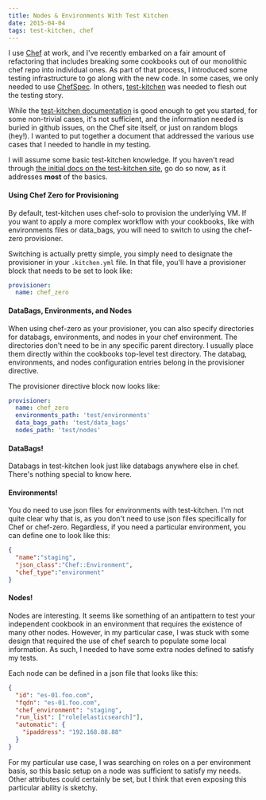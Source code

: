 ```yaml
---
title: Nodes & Environments With Test Kitchen
date: 2015-04-04
tags: test-kitchen, chef
---
```

I use [Chef](https://www.chef.io) at work, and I've recently embarked on a fair
amount of refactoring that includes breaking some cookbooks out of our monolithic
chef repo into individual ones. As part of that process, I introduced some testing
infrastructure to go along with the new code. In some cases, we only needed to
use [ChefSpec](http://sethvargo.github.io/chefspec/). In others,
[test-kitchen](http://kitchen.ci/) was needed to flesh out the testing story.

While the [test-kitchen documentation](http://kitchen.ci/docs/getting-started/)
is good enough to get you started, for some non-trivial cases, it's not sufficient,
and the information needed is buried in github issues, on the Chef site itself,
or just on random blogs (hey!). I wanted to put together a document that addressed
the various use cases that I needed to handle in my testing.

I will assume some basic test-kitchen knowledge. If you haven't read through [the
initial docs on the test-kitchen site](http://kitchen.ci/docs/getting-started/),
go do so now, as it addresses __most__ of the basics.

<h4>Using Chef Zero for Provisioning</h4>

By default, test-kitchen uses chef-solo to provision the underlying VM. If you
want to apply a more complex workflow with your cookbooks, like with environments
files or data_bags, you will need to switch to using the chef-zero provisioner.

Switching is actually pretty simple, you simply need to designate the provisioner
in your `.kitchen.yml` file. In that file, you'll have a provisioner block that needs
to be set to look like:

```yaml
provisioner:
  name: chef_zero
```

<h4>DataBags, Environments, and Nodes</h4>

When using chef-zero as your provisioner, you can also specify directories for
databags, environments, and nodes in your chef environment. The directories don't
need to be in any specific parent directory. I usually place them directly within
the cookbooks top-level test directory. The databag, environments, and nodes
configuration entries belong in the provisioner directive.

The provisioner directive block now looks like:

```yaml
provisioner:
  name: chef_zero
  environments_path: 'test/environments'
  data_bags_path: 'test/data_bags'
  nodes_path: 'test/nodes'
```

<h4>DataBags!</h4>

Databags in test-kitchen look just like databags anywhere else in chef. There's
nothing special to know here.

<h4>Environments!</h4>

You do need to use json files for environments with test-kitchen. I'm not quite
clear why that is, as you don't need to use json files specifically for Chef or chef-zero.
Regardless, if you need a particular environment, you can define one to look like
this:

```json
{
  "name":"staging",
  "json_class":"Chef::Environment",
  "chef_type":"environment"
}
```

<h4>Nodes!</h4>

Nodes are interesting. It seems like something of an antipattern to test your
independent cookbook in an environment that requires the existence of many other
nodes. However, in my particular case, I was stuck with some design that required
the use of chef search to populate some local information. As such, I needed to
have some extra nodes defined to satisfy my tests.

Each node can be defined in a json file that looks like this:

```json
{
  "id": "es-01.foo.com",
  "fqdn": "es-01.foo.com",
  "chef_environment": "staging",
  "run_list": ["role[elasticsearch]"],
  "automatic": {
    "ipaddress": "192.168.88.88"
  }
}
```

For my particular use case, I was searching on roles on a per environment basis,
so this basic setup on a node was sufficient to satisfy my needs. Other attributes
could certainly be set, but I think that even exposing this particular ability is
sketchy.


